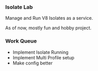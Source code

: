 ### Isolate Lab

Manage and Run V8 Isolates as a service.

As of now, mostly fun and hobby project.

### Work Queue

- Implement Isolate Running
- Implement Multi Profile setup
- Make config better
